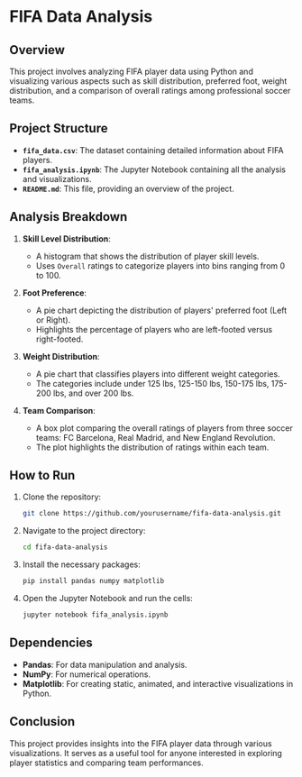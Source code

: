 # FIFA Data Analysis

## Overview
This project involves analyzing FIFA player data using Python and visualizing various aspects such as skill distribution, preferred foot, weight distribution, and a comparison of overall ratings among professional soccer teams.

## Project Structure
- **`fifa_data.csv`**: The dataset containing detailed information about FIFA players.
- **`fifa_analysis.ipynb`**: The Jupyter Notebook containing all the analysis and visualizations.
- **`README.md`**: This file, providing an overview of the project.

## Analysis Breakdown
1. **Skill Level Distribution**:
   - A histogram that shows the distribution of player skill levels.
   - Uses `Overall` ratings to categorize players into bins ranging from 0 to 100.

2. **Foot Preference**:
   - A pie chart depicting the distribution of players' preferred foot (Left or Right).
   - Highlights the percentage of players who are left-footed versus right-footed.

3. **Weight Distribution**:
   - A pie chart that classifies players into different weight categories.
   - The categories include under 125 lbs, 125-150 lbs, 150-175 lbs, 175-200 lbs, and over 200 lbs.

4. **Team Comparison**:
   - A box plot comparing the overall ratings of players from three soccer teams: FC Barcelona, Real Madrid, and New England Revolution.
   - The plot highlights the distribution of ratings within each team.

## How to Run
1. Clone the repository:
   ```bash
   git clone https://github.com/yourusername/fifa-data-analysis.git
   ```
2. Navigate to the project directory:
   ```bash
   cd fifa-data-analysis
   ```
3. Install the necessary packages:
   ```bash
   pip install pandas numpy matplotlib
   ```
4. Open the Jupyter Notebook and run the cells:
   ```bash
   jupyter notebook fifa_analysis.ipynb
   ```

## Dependencies
- **Pandas**: For data manipulation and analysis.
- **NumPy**: For numerical operations.
- **Matplotlib**: For creating static, animated, and interactive visualizations in Python.

## Conclusion
This project provides insights into the FIFA player data through various visualizations. It serves as a useful tool for anyone interested in exploring player statistics and comparing team performances.


